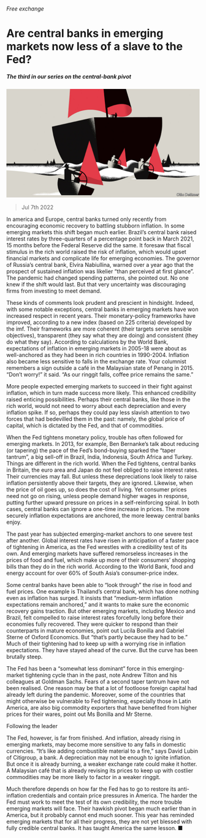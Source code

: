 ###### Free exchange

# Are central banks in emerging markets now less of a slave to the Fed? 

##### The third in our series on the central-bank pivot 

![image](images/20220709_FND000.jpg) 

> Jul 7th 2022 

In america and Europe, central banks turned only recently from encouraging economic recovery to battling stubborn inflation. In some emerging markets this shift began much earlier. Brazil’s central bank raised interest rates by three-quarters of a percentage point back in March 2021, 15 months before the Federal Reserve did the same. It foresaw that fiscal stimulus in the rich world raised the risk of inflation, which would upset financial markets and complicate life for emerging economies. The governor of Russia’s central bank, Elvira Nabiullina, warned over a year ago that the prospect of sustained inflation was likelier “than perceived at first glance”. The pandemic had changed spending patterns, she pointed out. No one knew if the shift would last. But that very uncertainty was discouraging firms from investing to meet demand.

These kinds of comments look prudent and prescient in hindsight. Indeed, with some notable exceptions, central banks in emerging markets have won increased respect in recent years. Their monetary-policy frameworks have improved, according to a new index (based on 225 criteria) developed by the imf. Their frameworks are more coherent (their targets serve sensible objectives), transparent (they say what they are doing) and consistent (they do what they say). According to calculations by the World Bank, expectations of inflation in emerging markets in 2005-18 were about as well-anchored as they had been in rich countries in 1990-2004. Inflation also became less sensitive to falls in the exchange rate. Your columnist remembers a sign outside a café in the Malaysian state of Penang in 2015. “Don’t worry!” it said. “As our ringgit falls, coffee price remains the same.”

More people expected emerging markets to succeed in their fight against inflation, which in turn made success more likely. This enhanced credibility raised enticing possibilities. Perhaps their central banks, like those in the rich world, would not need to worry about each depreciation and every inflation spike. If so, perhaps they could pay less slavish attention to two forces that had bedevilled them in the past: namely, the global price of capital, which is dictated by the Fed, and that of commodities.

When the Fed tightens monetary policy, trouble has often followed for emerging markets. In 2013, for example, Ben Bernanke’s talk about reducing (or tapering) the pace of the Fed’s bond-buying sparked the “taper tantrum”, a big sell-off in Brazil, India, Indonesia, South Africa and Turkey. Things are different in the rich world. When the Fed tightens, central banks in Britain, the euro area and Japan do not feel obliged to raise interest rates. Their currencies may fall. But unless these depreciations look likely to raise inflation persistently above their targets, they are ignored. Likewise, when the price of oil goes up, so does the cost of living. Yet consumer prices need not go on rising, unless people demand higher wages in response, putting further upward pressure on prices in a self-reinforcing spiral. In both cases, central banks can ignore a one-time increase in prices. The more securely inflation expectations are anchored, the more leeway central banks enjoy. 

The past year has subjected emerging-market anchors to one severe test after another. Global interest rates have risen in anticipation of a faster pace of tightening in America, as the Fed wrestles with a credibility test of its own. And emerging markets have suffered remorseless increases in the prices of food and fuel, which make up more of their consumers’ shopping bills than they do in the rich world. According to the World Bank, food and energy account for over 60% of South Asia’s consumer-price index.

Some central banks have been able to “look through” the rise in food and fuel prices. One example is Thailand’s central bank, which has done nothing even as inflation has surged. It insists that “medium-term inflation expectations remain anchored,” and it wants to make sure the economic recovery gains traction. But other emerging markets, including Mexico and Brazil, felt compelled to raise interest rates forcefully long before their economies fully recovered. They were quicker to respond than their counterparts in mature economies, point out Lucila Bonilla and Gabriel Sterne of Oxford Economics. But “that’s partly because they had to be.” Much of their tightening had to keep up with a worrying rise in inflation expectations. They have stayed ahead of the curve. But the curve has been brutally steep. 

The Fed has been a “somewhat less dominant” force in this emerging-market tightening cycle than in the past, note Andrew Tilton and his colleagues at Goldman Sachs. Fears of a second taper tantrum have not been realised. One reason may be that a lot of footloose foreign capital had already left during the pandemic. Moreover, some of the countries that might otherwise be vulnerable to Fed tightening, especially those in Latin America, are also big commodity exporters that have benefited from higher prices for their wares, point out Ms Bonilla and Mr Sterne. 

Following the leader 

The Fed, however, is far from finished. And inflation, already rising in emerging markets, may become more sensitive to any falls in domestic currencies. “It’s like adding combustible material to a fire,” says David Lubin of Citigroup, a bank. A depreciation may not be enough to ignite inflation. But once it is already burning, a weaker exchange rate could make it hotter. A Malaysian café that is already revising its prices to keep up with costlier commodities may be more likely to factor in a weaker ringgit. 

Much therefore depends on how far the Fed has to go to restore its anti-inflation credentials and contain price pressures in America. The harder the Fed must work to meet the test of its own credibility, the more trouble emerging markets will face. Their hawkish pivot began much earlier than in America, but it probably cannot end much sooner. This year has reminded emerging markets that for all their progress, they are not yet blessed with fully credible central banks. It has taught America the same lesson. ■







